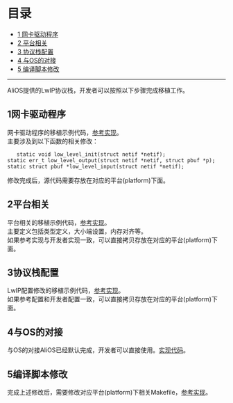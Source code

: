 # 目录
  * [1 网卡驱动程序](#1网卡驱动程序)
  * [2 平台相关](#2平台相关)
  * [3 协议栈配置](#3协议栈配置)
  * [4 与OS的对接](#4与OS的对接)
  * [5 编译脚本修改](#5编译脚本修改)

------

AliOS提供的LwIP协议栈，开发者可以按照以下步骤完成移植工作。

## 1网卡驱动程序  
网卡驱动程序的移植示例代码，[参考实现](https://github.com/alibaba/AliOS-Things/blob/master/kernel/protocols/net/netif/ethernetif.c)。  
主要涉及到以下函数的相关修改：

`    static void low_level_init(struct netif *netif);  `  
    `static err_t low_level_output(struct netif *netif, struct pbuf *p);  `  
    `static struct pbuf *low_level_input(struct netif *netif);  `  

修改完成后，源代码需要存放在对应的平台(platform)下面。  

## 2平台相关  
平台相关的移植示例代码，[参考实现](https://github.com/alibaba/AliOS-Things/blob/master/platform/mcu/beken/include/lwip-2.0.2/port/arch/cc.h)。  
主要定义包括类型定义，大小端设置，内存对齐等。  
如果参考实现与开发者实现一致，可以直接拷贝存放在对应的平台(platform)下面。  

## 3协议栈配置
LwIP配置修改的移植示例代码，[参考实现](https://github.com/alibaba/AliOS-Things/blob/master/platform/mcu/beken/include/lwip-2.0.2/port/lwipopts.h)。  
如果参考配置和开发者配置一致，可以直接拷贝存放在对应的平台(platform)下面。  

## 4与OS的对接  
与OS的对接AliOS已经默认完成，开发者可以直接使用。[实现代码](https://github.com/alibaba/AliOS-Things/blob/master/kernel/protocols/net/port/sys_arch.c)。  

## 5编译脚本修改
完成上述修改后，需要修改对应平台(platform)下相关Makefile，[参考实现](https://github.com/alibaba/AliOS-Things/blob/master/platform/mcu/beken/beken.mk)。